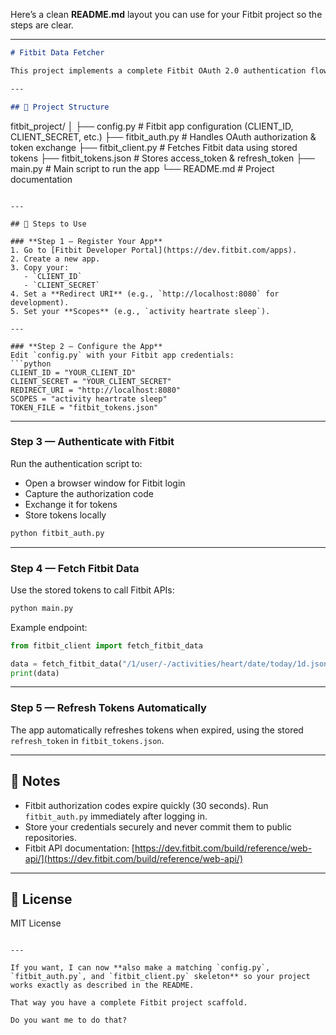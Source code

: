 Here’s a clean **README.md** layout you can use for your Fitbit project so the steps are clear.

---

```markdown
# Fitbit Data Fetcher

This project implements a complete Fitbit OAuth 2.0 authentication flow and allows fetching Fitbit data (heart rate, activity, sleep, etc.) programmatically.

---

## 📂 Project Structure

```

fitbit_project/
│
├── config.py             # Fitbit app configuration (CLIENT_ID, CLIENT_SECRET, etc.)
├── fitbit_auth.py        # Handles OAuth authorization & token exchange
├── fitbit_client.py      # Fetches Fitbit data using stored tokens
├── fitbit_tokens.json    # Stores access_token & refresh_token
├── main.py               # Main script to run the app
└── README.md             # Project documentation

````

---

## 🚀 Steps to Use

### **Step 1 — Register Your App**
1. Go to [Fitbit Developer Portal](https://dev.fitbit.com/apps).
2. Create a new app.
3. Copy your:
   - `CLIENT_ID`
   - `CLIENT_SECRET`
4. Set a **Redirect URI** (e.g., `http://localhost:8080` for development).
5. Set your **Scopes** (e.g., `activity heartrate sleep`).

---

### **Step 2 — Configure the App**
Edit `config.py` with your Fitbit app credentials:
```python
CLIENT_ID = "YOUR_CLIENT_ID"
CLIENT_SECRET = "YOUR_CLIENT_SECRET"
REDIRECT_URI = "http://localhost:8080"
SCOPES = "activity heartrate sleep"
TOKEN_FILE = "fitbit_tokens.json"
````

---

### **Step 3 — Authenticate with Fitbit**

Run the authentication script to:

* Open a browser window for Fitbit login
* Capture the authorization code
* Exchange it for tokens
* Store tokens locally

```bash
python fitbit_auth.py
```

---

### **Step 4 — Fetch Fitbit Data**

Use the stored tokens to call Fitbit APIs:

```bash
python main.py
```

Example endpoint:

```python
from fitbit_client import fetch_fitbit_data

data = fetch_fitbit_data("/1/user/-/activities/heart/date/today/1d.json")
print(data)
```

---

### **Step 5 — Refresh Tokens Automatically**

The app automatically refreshes tokens when expired, using the stored `refresh_token` in `fitbit_tokens.json`.

---

## 📌 Notes

* Fitbit authorization codes expire quickly (30 seconds). Run `fitbit_auth.py` immediately after logging in.
* Store your credentials securely and never commit them to public repositories.
* Fitbit API documentation: [https://dev.fitbit.com/build/reference/web-api/](https://dev.fitbit.com/build/reference/web-api/)

---

## 📄 License

MIT License

```

---

If you want, I can now **also make a matching `config.py`, `fitbit_auth.py`, and `fitbit_client.py` skeleton** so your project works exactly as described in the README.  

That way you have a complete Fitbit project scaffold.  

Do you want me to do that?
```
